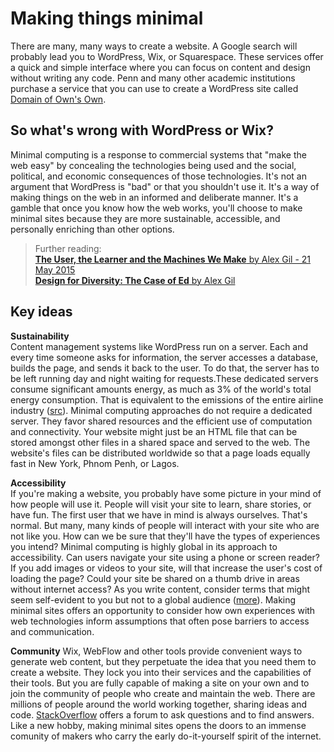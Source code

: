 # Making things minimal

There are many, many ways to create a website. A Google search will probably lead you to WordPress, Wix, or Squarespace. 
These services offer a quick and simple interface where you can focus on content and design without writing any code.
Penn and many other academic institutions purchase a service that you can use to create a WordPress site called [Domain of Own's Own](https://domains.library.upenn.edu/learn-more/).

## So what's wrong with WordPress or Wix?
Minimal computing is a response to commercial systems that "make the web easy" by concealing the technologies being used and the social, political, and economic consequences of those technologies. It's not an argument that WordPress is "bad" or that you shouldn't use it. It's a way of making things on the web in an informed and deliberate manner. It's a gamble that once you know how the web works, you'll choose to make minimal sites because they are more sustainable, accessible, and personally enriching than other options.

> Further reading:  
> [__The User, the Learner and the Machines We Make__ by Alex Gil - 21 May 2015](http://go-dh.github.io/mincomp/thoughts/2015/05/21/user-vs-learner/)  
> [__Design for Diversity: The Case of Ed__ by Alex Gil](https://des4div.library.northeastern.edu/design-for-diversity-the-case-of-ed-alex-gil/)  

## Key ideas 

**Sustainability**  
Content management systems like WordPress run on a server. Each and every time someone asks for information, the server accesses a database, builds the page, and sends it back to the user. To do that, the server has to be left running day and night waiting for requests.These dedicated servers consume significant amounts energy, as much as 3% of the world's total energy consumption. That is equivalent to the emissions of the entire airline industry ([src](https://www.grcooling.com/the-plane-truth-about-environmental-sustainability/)). Minimal computing approaches do not require a dedicated server. They favor shared resources and the efficient use of computation and connectivity. Your website might just be an HTML file that can be stored amongst other files in a shared space and served to the web. The website's files can be distributed worldwide so that a page loads equally fast in New York, Phnom Penh, or Lagos.  

**Accessibility**  
If you're making a website, you probably have some picture in your mind of how people will use it. People will visit your site to learn, share stories, or have fun. The first user that we have in mind is always ourselves. That's normal. But many, many kinds of people will interact with your site who are not like you. How can we be sure that they'll have the types of experiences you intend? Minimal computing is highly global in its approach to accessibility. Can users navigate your site using a phone or screen reader? If you add images or videos to your site, will that increase the user's cost of loading the page? Could your site be shared on a thumb drive in areas without internet access? As you write content, consider terms that might seem self-evident to you but not to a global audience ([more](https://programminghistorian.org/en/author-guidelines#write-for-a-global-audience)). Making minimal sites offers an opportunity to consider how own experiences with web technologies inform assumptions that often pose barriers to access and communication.  

**Community**
Wix, WebFlow and other tools provide convenient ways to generate web content, but they perpetuate the idea that you need them to create a website. They lock you into their services and the capabilities of their tools. But you are fully capable of making a site on your own and to join the community of people who create and maintain the web. There are millions of people around the world working together, sharing ideas and code. [StackOverflow](https://stackoverflow.com/) offers a forum to ask questions and to find answers. Like a new hobby, making minimal sites opens the doors to an immense comunity of makers who carry the early do-it-yourself spirit of the internet. 
